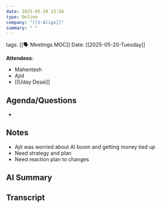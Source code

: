 ```yaml
---
date: 2025-05-20 13:58
type: Online
company: "[[V-Align]]"
summary: " "
---
```

tags: [[🗣️ Meetings MOC]]
Date: [[2025-05-20-Tuesday]]

**Attendees**: 
- Mahentesh
- Ajid
- [[Uday Desai]]

## Agenda/Questions
- 

## Notes
- Ajit was worried about AI boom and getting money tied up
- Need strategy and plan
- Need reaction plan to changes

## AI Summary


## Transcript

